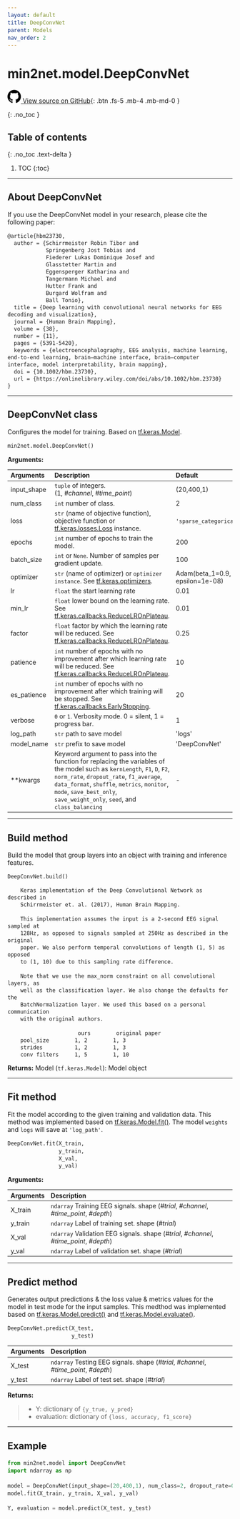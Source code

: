 ```yaml
---
layout: default
title: DeepConvNet
parent: Models
nav_order: 2
---
```


# min2net.model.DeepConvNet

[<img src="./assets/images/github.png" width="30" height="30"> View source on GitHub](https://github.com/IoBT-VISTEC/MIN2Net/blob/main/model/DeepConvNet.py){: .btn .fs-5 .mb-4 .mb-md-0 } 

{: .no_toc }

## Table of contents
{: .no_toc .text-delta }

1. TOC
{:toc}

---
## About DeepConvNet

If you use the DeepConvNet model in your research, please cite the following paper:

```
@article{hbm23730,
  author = {Schirrmeister Robin Tibor and 
            Springenberg Jost Tobias and 
            Fiederer Lukas Dominique Josef and 
            Glasstetter Martin and 
            Eggensperger Katharina and 
            Tangermann Michael and 
            Hutter Frank and 
            Burgard Wolfram and 
            Ball Tonio},
  title = {Deep learning with convolutional neural networks for EEG decoding and visualization},
  journal = {Human Brain Mapping},
  volume = {38},
  number = {11},
  pages = {5391-5420},
  keywords = {electroencephalography, EEG analysis, machine learning, end‐to‐end learning, brain–machine interface, brain–computer interface, model interpretability, brain mapping},
  doi = {10.1002/hbm.23730},
  url = {https://onlinelibrary.wiley.com/doi/abs/10.1002/hbm.23730}
}
```

---
## DeepConvNet class
Configures the model for training. Based on [tf.keras.Model](https://www.tensorflow.org/api_docs/python/tf/keras/Model).

```py
min2net.model.DeepConvNet()
```


**Arguments:**

| Arguments | Description | Default |
|:---|:----|:---|
|input_shape   | `tuple` of integers. <br/> (1, *#channel*, *#time_point*) | (20,400,1)  |
| num_class    | `int` number of class.  | 2  |
| loss         | `str` (name of objective function), objective function or [tf.keras.losses.Loss](https://www.tensorflow.org/api_docs/python/tf/keras/losses) instance.  |  `'sparse_categorical_crossentropy'` |
|  epochs      | `int` number of epochs to train the model.  |  200 |
|  batch_size  | `int` or `None`. Number of samples per gradient update. | 100 |
| optimizer    | `str` (name of optimizer) or `optimizer instance`. See [tf.keras.optimizers](https://www.tensorflow.org/api_docs/python/tf/keras/optimizers).  | Adam(beta_1=0.9, beta_2=0.999, epsilon=1e-08) |
|  lr          | `float` the start learning rate | 0.01
|  min_lr      | `float` lower bound on the learning rate. See [tf.keras.callbacks.ReduceLROnPlateau](https://www.tensorflow.org/api_docs/python/tf/keras/callbacks/ReduceLROnPlateau). | 0.01  |
|  factor      | `float` factor by which the learning rate will be reduced. See [tf.keras.callbacks.ReduceLROnPlateau](https://www.tensorflow.org/api_docs/python/tf/keras/callbacks/ReduceLROnPlateau). |  0.25 |
|  patience    | `int` number of epochs with no improvement after which learning rate will be reduced. See [tf.keras.callbacks.ReduceLROnPlateau](https://www.tensorflow.org/api_docs/python/tf/keras/callbacks/ReduceLROnPlateau). | 10 |
|  es_patience | `int` number of epochs with no improvement after which training will be stopped. See [tf.keras.callbacks.EarlyStopping](https://www.tensorflow.org/api_docs/python/tf/keras/callbacks/EarlyStopping). |  20 |
|  verbose     | `0` or `1`. Verbosity mode. 0 = silent, 1 = progress bar.  | 1 |
|  log_path    | `str` path to save model | 'logs' |
|  model_name  | `str` prefix to save model | 'DeepConvNet' |
|  **kwargs    | Keyword argument to pass into the function for replacing the variables of the model such as `kernLength`, `F1`, `D`, `F2`,  `norm_rate`, `dropout_rate`, `f1_average`, `data_format`, `shuffle`, `metrics`, `monitor`, `mode`, `save_best_only`, `save_weight_only`, `seed`, and `class_balancing`| -

---
## Build method

Build the model that group layers into an object with training and inference features.

```py
DeepConvNet.build()
```
       
        Keras implementation of the Deep Convolutional Network as described in
        Schirrmeister et. al. (2017), Human Brain Mapping.

        This implementation assumes the input is a 2-second EEG signal sampled at
        128Hz, as opposed to signals sampled at 250Hz as described in the original
        paper. We also perform temporal convolutions of length (1, 5) as opposed
        to (1, 10) due to this sampling rate difference.

        Note that we use the max_norm constraint on all convolutional layers, as
        well as the classification layer. We also change the defaults for the
        BatchNormalization layer. We used this based on a personal communication
        with the original authors.

                          ours        original paper
        pool_size        1, 2        1, 3
        strides          1, 2        1, 3
        conv filters     1, 5        1, 10



**Returns:** Model (`tf.keras.Model`): Model object
  
---
## Fit method
Fit the model according to the given training and validation data. This method was implemented based on [tf.keras.Model.fit()](https://www.tensorflow.org/api_docs/python/tf/keras/Model#fit). The model
`weights` and `logs` will save at `'log_path'`.

```py
DeepConvNet.fit(X_train, 
                y_train, 
                X_val, 
                y_val)
```

**Arguments:**

| Arguments | Description |
|:---|:----|
|X_train   | `ndarray` Training EEG signals. shape (*#trial*, *#channel*, *#time_point*, *#depth*) | 
|y_train   | `ndarray` Label of training set. shape (*#trial*) |
|X_val   | `ndarray` Validation EEG signals. shape (*#trial*, *#channel*, *#time_point*, *#depth*) |
|y_val   | `ndarray` Label of validation set. shape (*#trial*) |
  
---
## Predict method

Generates output predictions & the loss value & metrics values for the model in test mode for the input samples. This medthod was implemented based on [tf.keras.Model.predict()](https://www.tensorflow.org/api_docs/python/tf/keras/Model#predict) and [tf.keras.Model.evaluate()](https://www.tensorflow.org/api_docs/python/tf/keras/Model#evaluate).

```py
DeepConvNet.predict(X_test, 
                    y_test)
```

| Arguments | Description |
|:---|:----|
|X_test   | `ndarray` Testing EEG signals. shape (*#trial*, *#channel*, *#time_point*, *#depth*) | 
|y_test   | `ndarray` Label of test set. shape (*#trial*) |

**Returns:**
  >- Y: dictionary of `{y_true, y_pred}`
  >- evaluation: dictionary of `{loss, accuracy, f1_score}`

---
## Example

```py
from min2net.model import DeepConvNet
import ndarray as np

model = DeepConvNet(input_shape=(20,400,1), num_class=2, dropout_rate=0.25, shuffle=True)
model.fit(X_train, y_train, X_val, y_val)

Y, evaluation = model.predict(X_test, y_test)
```